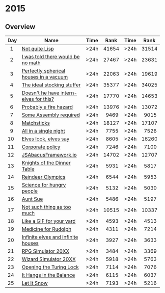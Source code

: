# 2015

## Overview

| Day     | Name                                                                          | Time | Rank       | Time | Rank       |
| ------- | ----------------------------------------------------------------------------- | ---- | ---------- | ---- | ---------- |
| &ensp;1 | [Not quite Lisp](https://adventofcode.com/2015/day/1)                         | >24h | 41654      | >24h | 31514      |
| &ensp;2 | [I was told there would be no math](https://adventofcode.com/2015/day/2)      | >24h | 27467      | >24h | 23631      |
| &ensp;3 | [Perfectly spherical houses in a vacuum](https://adventofcode.com/2015/day/3) | >24h | 22063      | >24h | 19619      |
| &ensp;4 | [The ideal stocking stuffer](https://adventofcode.com/2015/day/4)             | >24h | 35377      | >24h | 34025      |
| &ensp;5 | [Doesn't he have intern-elves for this?](https://adventofcode.com/2015/day/5) | >24h | 17770      | >24h | 14653      |
| &ensp;6 | [Probably a fire hazard](https://adventofcode.com/2015/day/6)                 | >24h | 13976      | >24h | 13072      |
| &ensp;7 | [Some Assembly required](https://adventofcode.com/2015/day/7)                 | >24h | &ensp;9469 | >24h | &ensp;9015 |
| &ensp;8 | [Matchsticks](https://adventofcode.com/2015/day/8)                            | >24h | 18127      | >24h | 17107      |
| &ensp;9 | [All in a single night](https://adventofcode.com/2015/day/9)                  | >24h | &ensp;7755 | >24h | &ensp;7526 |
| 10      | [Elves look, elves say](https://adventofcode.com/2015/day/10)                 | >24h | &ensp;8605 | >24h | 16260      |
| 11      | [Corporate policy](https://adventofcode.com/2015/day/11)                      | >24h | &ensp;7246 | >24h | &ensp;7100 |
| 12      | [JSAbacusFramework.io](https://adventofcode.com/2015/day/12)                  | >24h | 14702      | >24h | 12707      |
| 13      | [Knights of the Dinner Table](https://adventofcode.com/2015/day/13)           | >24h | &ensp;5931 | >24h | &ensp;5817 |
| 14      | [Reindeer Olympics](https://adventofcode.com/2015/day/14)                     | >24h | &ensp;6544 | >24h | &ensp;5953 |
| 15      | [Science for hungry people](https://adventofcode.com/2015/day/15)             | >24h | &ensp;5132 | >24h | &ensp;5030 |
| 16      | [Aunt Sue](https://adventofcode.com/2015/day/16)                              | >24h | &ensp;5486 | >24h | &ensp;5197 |
| 17      | [Not such thing as too much](https://adventofcode.com/2015/day/17)            | >24h | 10515      | >24h | 10337      |
| 18      | [Like a GIF for your yard](https://adventofcode.com/2015/day/18)              | >24h | &ensp;4593 | >24h | &ensp;4513 |
| 19      | [Medicine for Rudolph](https://adventofcode.com/2015/day/19)                  | >24h | &ensp;4311 | >24h | &ensp;7214 |
| 20      | [Infinite elves and infinite houses](https://adventofcode.com/2015/day/20)    | >24h | &ensp;3927 | >24h | &ensp;3633 |
| 21      | [RPG Simulator 20XX](https://adventofcode.com/2015/day/21)                    | >24h | &ensp;3484 | >24h | &ensp;3369 |
| 22      | [Wizard Simulator 20XX](https://adventofcode.com/2015/day/22)                 | >24h | &ensp;5918 | >24h | &ensp;5763 |
| 23      | [Opening the Turing Lock](https://adventofcode.com/2015/day/23)               | >24h | &ensp;7114 | >24h | &ensp;7076 |
| 24      | [It Hangs in the Balance](https://adventofcode.com/2015/day/24)               | >24h | &ensp;6115 | >24h | &ensp;6037 |
| 25      | [Let It Snow](https://adventofcode.com/2015/day/25)                           | >24h | &ensp;7193 | >24h | &ensp;5216 |
